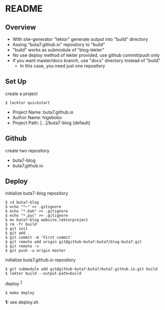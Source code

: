 <!-- -*- mode: markdown -*- coding: utf-8 -*- -->
# README

## Overview

* With site-generator "lektor" generate output into "build" directory
* Assing "buta7.github.io" repository to "build"
* "build" works as submodule of "blog-lekter"
* No use deploy method of lekter provided, use github commit/push only
* If you want master/docs branch, use "docs" directory instead of "build"
    - In this case, you need just one repository

## Set Up

create a project

    $ lecktor quickstart

* Project Name: buta7.github.io
* Author Name: higebobo
* Project Path: [...]/buta7-blog (default)

## Github

create two repository

* buta7-blog
* buta7.github.io
    
## Deploy

initialize buta7-blog repository

    $ cd buta7-blog
    $ echo "*~" >> .gitignore
    $ echo "*.bak" >> .gitignore
    $ echo "*.pyc" >> .gitignore
    $ mv buta7-blog website.lektorproject
    $ rm -fr build
    $ git init
    $ git add .
    $ git commit -m 'First commit'
    $ git remote add origin git@github-buta7:buta7/blog-buta7.git
    $ git remote -v
    $ git push -u origin master

initialize buta7.github.io repository

    $ git submodule add git@github-buta7:buta7/buta7.github.io.git build
    $ lektor build --output-path=build

deploy <sup id="a1">[1](#f1)</sup>

	$ make deploy

<b id="f1">1:</b> see deploy.sh
